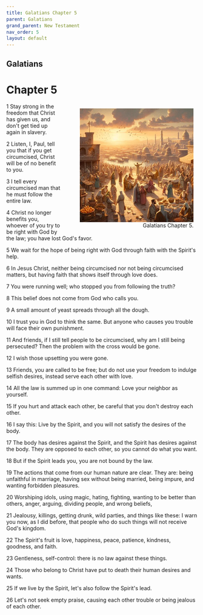 ```yaml
---
title: Galatians Chapter 5
parent: Galatians
grand_parent: New Testament
nav_order: 5
layout: default
---
```


## Galatians

# Chapter 5

<figure style="float: right; margin-right: 10px;">
    <img src="/assets/Image/Galatians/500/5.jpg" alt="Galatians Chapter 5" style="width: 300px; height: 300px; float: right;padding-left: 10px;"/>
    <figcaption style="clear: both;text-align: right;">Galatians Chapter 5.</figcaption>
</figure>
1 Stay strong in the freedom that Christ has given us, and don't get tied up again in slavery.

2 Listen, I, Paul, tell you that if you get circumcised, Christ will be of no benefit to you.

3 I tell every circumcised man that he must follow the entire law.

4 Christ no longer benefits you, whoever of you try to be right with God by the law; you have lost God's favor.

5 We wait for the hope of being right with God through faith with the Spirit's help.

6 In Jesus Christ, neither being circumcised nor not being circumcised matters, but having faith that shows itself through love does.

7 You were running well; who stopped you from following the truth?

8 This belief does not come from God who calls you.

9 A small amount of yeast spreads through all the dough.

10 I trust you in God to think the same. But anyone who causes you trouble will face their own punishment.

11 And friends, if I still tell people to be circumcised, why am I still being persecuted? Then the problem with the cross would be gone.

12 I wish those upsetting you were gone.

13 Friends, you are called to be free; but do not use your freedom to indulge selfish desires, instead serve each other with love.

14 All the law is summed up in one command: Love your neighbor as yourself.

15 If you hurt and attack each other, be careful that you don't destroy each other.

16 I say this: Live by the Spirit, and you will not satisfy the desires of the body.

17 The body has desires against the Spirit, and the Spirit has desires against the body. They are opposed to each other, so you cannot do what you want.

18 But if the Spirit leads you, you are not bound by the law.

19 The actions that come from our human nature are clear. They are: being unfaithful in marriage, having sex without being married, being impure, and wanting forbidden pleasures.

20 Worshiping idols, using magic, hating, fighting, wanting to be better than others, anger, arguing, dividing people, and wrong beliefs,

21 Jealousy, killings, getting drunk, wild parties, and things like these: I warn you now, as I did before, that people who do such things will not receive God's kingdom.

22 The Spirit's fruit is love, happiness, peace, patience, kindness, goodness, and faith.

23 Gentleness, self-control: there is no law against these things.

24 Those who belong to Christ have put to death their human desires and wants.

25 If we live by the Spirit, let's also follow the Spirit's lead.

26 Let's not seek empty praise, causing each other trouble or being jealous of each other.


